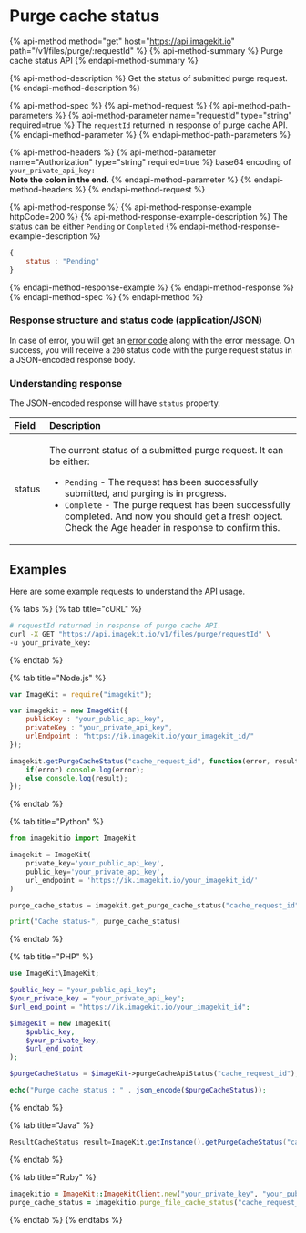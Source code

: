 # Purge cache status

{% api-method method="get" host="https://api.imagekit.io" path="/v1/files/purge/:requestId" %}
{% api-method-summary %}
Purge cache status API
{% endapi-method-summary %}

{% api-method-description %}
Get the status of submitted purge request.
{% endapi-method-description %}

{% api-method-spec %}
{% api-method-request %}
{% api-method-path-parameters %}
{% api-method-parameter name="requestId" type="string" required=true %}
The `requestId` returned in response of purge cache API.
{% endapi-method-parameter %}
{% endapi-method-path-parameters %}

{% api-method-headers %}
{% api-method-parameter name="Authorization" type="string" required=true %}
base64 encoding of `your_private_api_key:`  
**Note the colon in the end.**
{% endapi-method-parameter %}
{% endapi-method-headers %}
{% endapi-method-request %}

{% api-method-response %}
{% api-method-response-example httpCode=200 %}
{% api-method-response-example-description %}
The status can be either `Pending` or `Completed`
{% endapi-method-response-example-description %}

```javascript
{
    status : "Pending"
}
```
{% endapi-method-response-example %}
{% endapi-method-response %}
{% endapi-method-spec %}
{% endapi-method %}

### Response structure and status code \(application/JSON\)

In case of error, you will get an [error code](../api-introduction/#error-codes) along with the error message. On success, you will receive a `200` status code with the purge request status in a JSON-encoded response body.

### Understanding response

The JSON-encoded response will have `status` property.

<table>
  <thead>
    <tr>
      <th style="text-align:left">Field</th>
      <th style="text-align:left">Description</th>
    </tr>
  </thead>
  <tbody>
    <tr>
      <td style="text-align:left">status</td>
      <td style="text-align:left">
        <p>The current status of a submitted purge request. It can be either:
          <br
          />
        </p>
        <ul>
          <li><code>Pending</code> - The request has been successfully submitted, and
            purging is in progress.</li>
          <li><code>Complete</code> - The purge request has been successfully completed.
            And now you should get a fresh object. Check the Age header in response
            to confirm this.</li>
        </ul>
      </td>
    </tr>
  </tbody>
</table>

## Examples

Here are some example requests to understand the API usage.

{% tabs %}
{% tab title="cURL" %}
```bash
# requestId returned in response of purge cache API.
curl -X GET "https://api.imagekit.io/v1/files/purge/requestId" \
-u your_private_key:
```
{% endtab %}

{% tab title="Node.js" %}
```javascript
var ImageKit = require("imagekit");

var imagekit = new ImageKit({
    publicKey : "your_public_api_key",
    privateKey : "your_private_api_key",
    urlEndpoint : "https://ik.imagekit.io/your_imagekit_id/"
});

imagekit.getPurgeCacheStatus("cache_request_id", function(error, result) {
    if(error) console.log(error);
    else console.log(result);
});
```
{% endtab %}

{% tab title="Python" %}
```python
from imagekitio import ImageKit

imagekit = ImageKit(
    private_key='your_public_api_key',
    public_key='your_private_api_key',
    url_endpoint = 'https://ik.imagekit.io/your_imagekit_id/'
)

purge_cache_status = imagekit.get_purge_cache_status("cache_request_id")

print("Cache status-", purge_cache_status)
```
{% endtab %}

{% tab title="PHP" %}
```php
use ImageKit\ImageKit;

$public_key = "your_public_api_key";
$your_private_key = "your_private_api_key";
$url_end_point = "https://ik.imagekit.io/your_imagekit_id";

$imageKit = new ImageKit(
    $public_key,
    $your_private_key,
    $url_end_point
);

$purgeCacheStatus = $imageKit->purgeCacheApiStatus("cache_request_id");

echo("Purge cache status : " . json_encode($purgeCacheStatus));
```
{% endtab %}

{% tab title="Java" %}
```java
ResultCacheStatus result=ImageKit.getInstance().getPurgeCacheStatus("cache_request_id");
```
{% endtab %}

{% tab title="Ruby" %}
```ruby
imagekitio = ImageKit::ImageKitClient.new("your_private_key", "your_public_key", "your_url_endpoint")
purge_cache_status = imagekitio.purge_file_cache_status("cache_request_id")
```
{% endtab %}
{% endtabs %}


